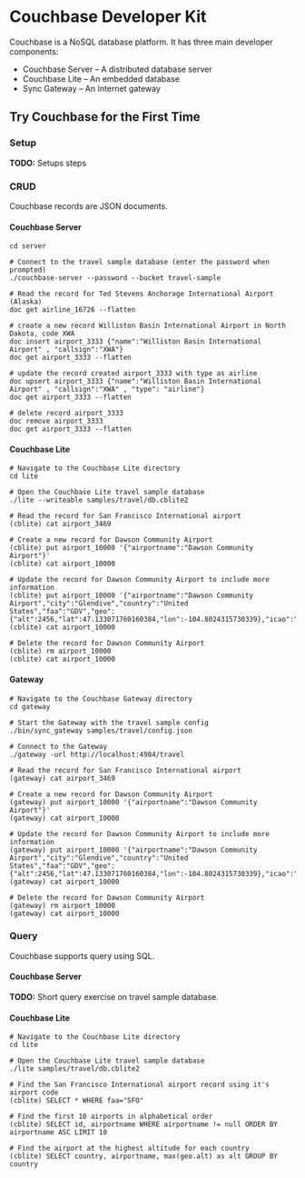 # Couchbase Developer Kit

Couchbase is a NoSQL database platform. It has three main developer components:

* Couchbase Server – A distributed database server
* Couchbase Lite – An embedded database
* Sync Gateway – An Internet gateway

## Try Couchbase for the First Time

### Setup

**TODO:** Setups steps

### CRUD

Couchbase records are JSON documents.

#### Couchbase Server

```shell
cd server

# Connect to the travel sample database (enter the password when prompted)
./couchbase-server --password --bucket travel-sample

# Read the record for Ted Stevens Anchorage International Airport (Alaska)
doc get airline_16726 --flatten

# create a new record Williston Basin International Airport in North Dakota, code XWA
doc insert airport_3333 {"name":"Williston Basin International Airport" , "callsign":"XWA"}
doc get airport_3333 --flatten

# update the record created airport_3333 with type as airline
doc upsert airport_3333 {"name":"Williston Basin International Airport" , "callsign":"XWA" , "type": "airline"}
doc get airport_3333 --flatten

# delete record airport_3333
doc remove airport_3333
doc get airport_3333 --flatten
```

#### Couchbase Lite

```shell
# Navigate to the Couchbase Lite directory
cd lite

# Open the Couchbase Lite travel sample database
./lite --writeable samples/travel/db.cblite2

# Read the record for San Francisco International airport
(cblite) cat airport_3469

# Create a new record for Dawson Community Airport
(cblite) put airport_10000 '{"airportname":"Dawson Community Airport"}'
(cblite) cat airport_10000

# Update the record for Dawson Community Airport to include more information
(cblite) put airport_10000 '{"airportname":"Dawson Community Airport","city":"Glendive","country":"United States","faa":"GDV","geo":{"alt":2456,"lat":47.133071760160384,"lon":-104.8024315730339},"icao":"KGDV","type":"airport","tz":"America/Denver"}'
(cblite) cat airport_10000

# Delete the record for Dawson Community Airport
(cblite) rm airport_10000
(cblite) cat airport_10000
```

#### Gateway

```shell
# Navigate to the Couchbase Gateway directory
cd gateway

# Start the Gateway with the travel sample config
./bin/sync_gateway samples/travel/config.json

# Connect to the Gateway
./gateway -url http://localhost:4984/travel

# Read the record for San Francisco International airport
(gateway) cat airport_3469

# Create a new record for Dawson Community Airport
(gateway) put airport_10000 '{"airportname":"Dawson Community Airport"}'
(gateway) cat airport_10000

# Update the record for Dawson Community Airport to include more information
(gateway) put airport_10000 '{"airportname":"Dawson Community Airport","city":"Glendive","country":"United States","faa":"GDV","geo":{"alt":2456,"lat":47.133071760160384,"lon":-104.8024315730339},"icao":"KGDV","type":"airport","tz":"America/Denver"}'
(gateway) cat airport_10000

# Delete the record for Dawson Community Airport
(gateway) rm airport_10000
(gateway) cat airport_10000
```

### Query

Couchbase supports query using SQL.

#### Couchbase Server

**TODO:** Short query exercise on travel sample database.

#### Couchbase Lite

```shell
# Navigate to the Couchbase Lite directory
cd lite

# Open the Couchbase Lite travel sample database
./lite samples/travel/db.cblite2

# Find the San Francisco International airport record using it's airport code
(cblite) SELECT * WHERE faa="SFO"

# Find the first 10 airports in alphabetical order
(cblite) SELECT id, airportname WHERE airportname != null ORDER BY airportname ASC LIMIT 10

# Find the airport at the highest altitude for each country
(cblite) SELECT country, airportname, max(geo.alt) as alt GROUP BY country
```
